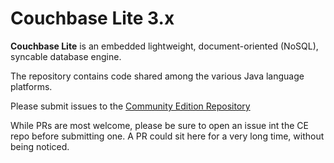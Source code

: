 
# Couchbase Lite 3.x

**Couchbase Lite** is an embedded lightweight, document-oriented (NoSQL), syncable database engine.

The repository contains code shared among the various Java language platforms.

Please submit issues to the [Community Edition Repository](https://github.com/couchbase/couchbase-lite-java-ce-root)

While PRs are most welcome, please be sure to open an issue int the CE repo before submitting one.  A PR
could sit here for a very long time, without being noticed.

